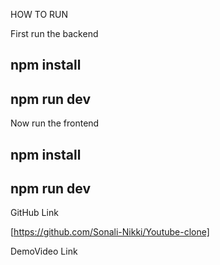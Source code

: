  HOW TO RUN

 First run the backend

## npm install
## npm run dev


 Now run the frontend

## npm install
## npm run dev


 GitHub Link

[https://github.com/Sonali-Nikki/Youtube-clone]


 DemoVideo Link
